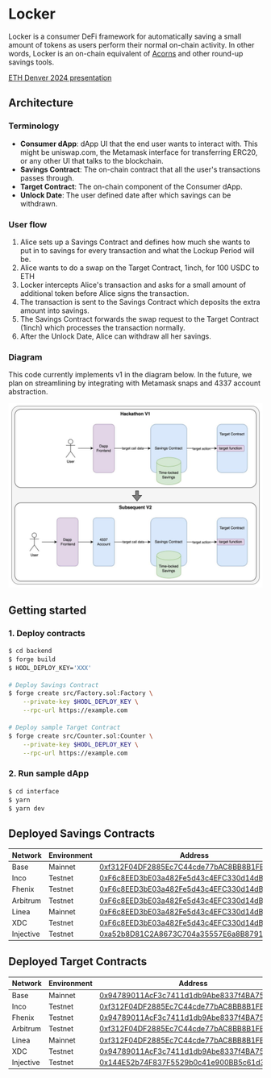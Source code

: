 # Locker

Locker is a consumer DeFi framework for automatically saving a small amount of tokens as users perform their normal on-chain activity. In other words, Locker is an on-chain equivalent of [Acorns](https://www.acorns.com/) and other round-up savings tools.

[ETH Denver 2024 presentation](https://docs.google.com/presentation/d/1a946eixqBip8SjOVe2Uf69EXOgODFZ3A_THlTs5XUBc/edit?usp=sharing)

## Architecture

### Terminology

-   **Consumer dApp**: dApp UI that the end user wants to interact with. This might be uniswap.com, the Metamask interface for transferring ERC20, or any other UI that talks to the blockchain.
-   **Savings Contract**: The on-chain contract that all the user's transactions passes through.
-   **Target Contract**: The on-chain component of the Consumer dApp.
-   **Unlock Date**: The user defined date after which savings can be withdrawn.

### User flow

1. Alice sets up a Savings Contract and defines how much she wants to put in to savings for every transaction and what the Lockup Period will be.
1. Alice wants to do a swap on the Target Contract, 1inch, for 100 USDC to ETH
1. Locker intercepts Alice's transaction and asks for a small amount of additional token before Alice signs the transaction.
1. The transaction is sent to the Savings Contract which deposits the extra amount into savings.
1. The Savings Contract forwards the swap request to the Target Contract (1inch) which processes the transaction normally.
1. After the Unlock Date, Alice can withdraw all her savings.

### Diagram

This code currently implements v1 in the diagram below. In the future, we plan on streamlining by integrating with Metamask snaps and 4337 account abstraction.

![Locker design](auto-hodl-design.jpg)

## Getting started

### 1. Deploy contracts

```sh
$ cd backend
$ forge build
$ HODL_DEPLOY_KEY='XXX'

# Deploy Savings Contract
$ forge create src/Factory.sol:Factory \
    --private-key $HODL_DEPLOY_KEY \
    --rpc-url https://example.com

# Deploy sample Target Contract
$ forge create src/Counter.sol:Counter \
    --private-key $HODL_DEPLOY_KEY \
    --rpc-url https://example.com
```

### 2. Run sample dApp

```sh
$ cd interface
$ yarn
$ yarn dev
```

## Deployed Savings Contracts

| Network   | Environment | Address                                                                                                                                      |
| --------- | ----------- | -------------------------------------------------------------------------------------------------------------------------------------------- |
| Base      | Mainnet     | [0xf312F04DF2885Ec7C44cde77bAC8BB8B1FB4Aa20](https://basescan.org/address/0xf312f04df2885ec7c44cde77bac8bb8b1fb4aa20)                        |
| Inco      | Testnet     | [0xF6c8EED3bE03a482Fe5d43c4EFC330d14dB7cfA4](https://explorer.testnet.inco.org/address/0xF6c8EED3bE03a482Fe5d43c4EFC330d14dB7cfA4)           |
| Fhenix    | Testnet     | [0xF6c8EED3bE03a482Fe5d43c4EFC330d14dB7cfA4](https://explorer.testnet.fhenix.zone/address/0xF6c8EED3bE03a482Fe5d43c4EFC330d14dB7cfA4)        |
| Arbitrum  | Testnet     | [0xF6c8EED3bE03a482Fe5d43c4EFC330d14dB7cfA4](https://sepolia.arbiscan.io/address/0xF6c8EED3bE03a482Fe5d43c4EFC330d14dB7cfA4)                 |
| Linea     | Mainnet     | [0xF6c8EED3bE03a482Fe5d43c4EFC330d14dB7cfA4](https://lineascan.build/address/0xF6c8EED3bE03a482Fe5d43c4EFC330d14dB7cfA4)                     |
| XDC       | Testnet     | [0xF6c8EED3bE03a482Fe5d43c4EFC330d14dB7cfA4](https://apothem.blocksscan.io/address/xdcf6c8eed3be03a482fe5d43c4efc330d14db7cfa4#transactions) |
| Injective | Testnet     | [0xa52b8D81C2A8673C704a35557E6a8B8791fC3506](https://testnet.explorer.injective.network/account/inj1554cmqwz4pnncuz2x42hu65ts7glcdgxycyy7m/) |

## Deployed Target Contracts

| Network   | Environment | Address                                                                                                                                      |
| --------- | ----------- | -------------------------------------------------------------------------------------------------------------------------------------------- |
| Base      | Mainnet     | [0x94789011AcF3c7411d1db9Abe8337f4BA7589D9f](https://basescan.org/address/0x94789011AcF3c7411d1db9Abe8337f4BA7589D9f)                        |
| Inco      | Testnet     | [0xf312F04DF2885Ec7C44cde77bAC8BB8B1FB4Aa20](https://explorer.testnet.inco.org/address/0xf312F04DF2885Ec7C44cde77bAC8BB8B1FB4Aa20)           |
| Fhenix    | Testnet     | [0x94789011AcF3c7411d1db9Abe8337f4BA7589D9f](https://explorer.testnet.fhenix.zone/address/0x94789011AcF3c7411d1db9Abe8337f4BA7589D9f)        |
| Arbitrum  | Testnet     | [0xf312F04DF2885Ec7C44cde77bAC8BB8B1FB4Aa20](https://sepolia.arbiscan.io/address/0xf312f04df2885ec7c44cde77bac8bb8b1fb4aa20)                 |
| Linea     | Mainnet     | [0xf312F04DF2885Ec7C44cde77bAC8BB8B1FB4Aa20](https://lineascan.build/address/0xf312F04DF2885Ec7C44cde77bAC8BB8B1FB4Aa20)                     |
| XDC       | Testnet     | [0x94789011AcF3c7411d1db9Abe8337f4BA7589D9f](https://apothem.blocksscan.io/address/xdc94789011acf3c7411d1db9abe8337f4ba7589d9f#transactions) |
| Injective | Testnet     | [0x144E52b74F837F5529b0c41e900BB5c61d30afb4](https://testnet.explorer.injective.network/account/inj1z3899d60sdl422dscs0fqza4ccwnpta5xw4pcc/) |
